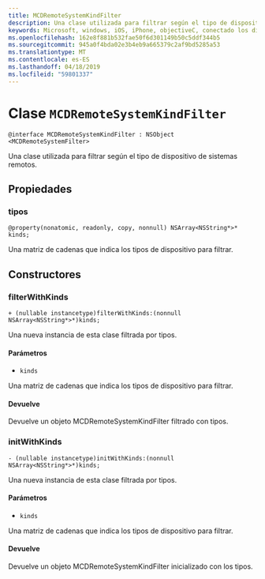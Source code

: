 ```yaml
---
title: MCDRemoteSystemKindFilter
description: Una clase utilizada para filtrar según el tipo de dispositivo de sistemas remotos.
keywords: Microsoft, windows, iOS, iPhone, objectiveC, conectado los dispositivos, proyecto Roma
ms.openlocfilehash: 162e8f881b532fae50f6d301149b50c5ddf344b5
ms.sourcegitcommit: 945a0f4bda02e3b4eb9a665379c2af9bd5285a53
ms.translationtype: MT
ms.contentlocale: es-ES
ms.lasthandoff: 04/18/2019
ms.locfileid: "59801337"
---
```

# <a name="class-mcdremotesystemkindfilter"></a>Clase `MCDRemoteSystemKindFilter` 

```
@interface MCDRemoteSystemKindFilter : NSObject <MCDRemoteSystemFilter>
```  

Una clase utilizada para filtrar según el tipo de dispositivo de sistemas remotos.

## <a name="properties"></a>Propiedades

### <a name="kinds"></a>tipos
`@property(nonatomic, readonly, copy, nonnull) NSArray<NSString*>* kinds;`

Una matriz de cadenas que indica los tipos de dispositivo para filtrar.

## <a name="constructors"></a>Constructores

### <a name="filterwithkinds"></a>filterWithKinds
`+ (nullable instancetype)filterWithKinds:(nonnull NSArray<NSString*>*)kinds;`

Una nueva instancia de esta clase filtrada por tipos.

#### <a name="parameters"></a>Parámetros 
* `kinds`

 Una matriz de cadenas que indica los tipos de dispositivo para filtrar.

#### <a name="returns"></a>Devuelve
Devuelve un objeto MCDRemoteSystemKindFilter filtrado con tipos.

### <a name="initwithkinds"></a>initWithKinds
`- (nullable instancetype)initWithKinds:(nonnull NSArray<NSString*>*)kinds;`

Una nueva instancia de esta clase filtrada por tipos.

#### <a name="parameters"></a>Parámetros 
* `kinds` 

Una matriz de cadenas que indica los tipos de dispositivo para filtrar.

#### <a name="returns"></a>Devuelve
Devuelve un objeto MCDRemoteSystemKindFilter inicializado con los tipos.